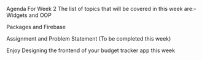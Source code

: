 Agenda For Week 2
The list of topics that will be covered in this week are:-
Widgets and OOP

Packages and Firebase

Assignment and Problem Statement (To be completed this week)

Enjoy Designing the frontend of your budget tracker app this week
